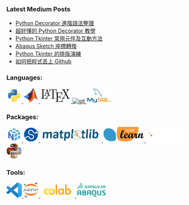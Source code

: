 

<!-- 
**WyattHo/WyattHo** is a ✨ _special_ ✨ repository because its `README.md` (this file) appears on your GitHub profile.

Here are some ideas to get you started:

- 🔭 I’m currently working on ...
- 🌱 I’m currently learning ...
- 👯 I’m looking to collaborate on ...
- 🤔 I’m looking for help with ...
- 💬 Ask me about ...
- 📫 How to reach me: ...
- 😄 Pronouns: ...
- ⚡ Fun fact: ...

 -->
 
 <h3 >Latest Medium Posts</h3>

<!-- BLOG-POST-LIST:START -->
- [Python Decorator 進階語法整理](https://wyatthoho.medium.com/python-decorator-%E5%85%AB%E7%A8%AE%E8%AA%9E%E6%B3%95%E6%95%B4%E7%90%86-8a9366b0150f?source=rss-1aa7afdfe5e------2)
- [超好懂的 Python Decorator 教學](https://wyatthoho.medium.com/%E8%B6%85%E5%A5%BD%E6%87%82%E7%9A%84-python-decorator-%E7%AF%84%E4%BE%8B-2aa4c0a0f70b?source=rss-1aa7afdfe5e------2)
- [Python Tkinter 常用元件及互動方法](https://wyatthoho.medium.com/python-tkinter-%E5%B8%B8%E7%94%A8%E5%85%83%E4%BB%B6%E5%8F%8A%E4%BA%92%E5%8B%95%E6%96%B9%E6%B3%95-2005b90bda3a?source=rss-1aa7afdfe5e------2)
- [Abaqus Sketch 座標轉換](https://wyatthoho.medium.com/%E9%87%90%E6%B8%85abaqus-sketch%E6%A8%A1%E7%B5%84%E7%9A%84%E5%BA%A7%E6%A8%99%E8%BD%89%E6%8F%9B-71d3aa449044?source=rss-1aa7afdfe5e------2)
- [Python Tkinter 的排版演練](https://wyatthoho.medium.com/python-tkinter%E7%9A%84%E6%8E%92%E7%89%88%E6%BC%94%E7%B7%B4-f3ed2e190a0f?source=rss-1aa7afdfe5e------2)
- [如何把程式丟上 Github](https://wyatthoho.medium.com/%E5%B0%87%E6%9C%AC%E5%9C%B0%E6%92%B0%E5%AF%AB%E7%9A%84%E7%A8%8B%E5%BC%8F%E6%8E%A8%E9%80%81%E5%88%B0github-8fcfb36f0878?source=rss-1aa7afdfe5e------2)
<!-- BLOG-POST-LIST:END -->



  <h3 >Languages:</h3>
    <p > 
    <a href="https://www.python.org" target="_blank"> 
      <img src="https://raw.githubusercontent.com/devicons/devicon/master/icons/python/python-original.svg" alt="python" width="40" height="40"/> </a>    
    <a href="https://www.mathworks.com/" target="_blank"> 
      <img src="img/matlabLogo.svg" alt="matlab" width="40" height="40"/> </a>    
    <a href="https://www.latex-project.org/" target="_blank"> 
      <img src="img/latex.png" alt="latex" width="80" height="40"/> </a>    
    <a href="https://git-scm.com/" target="_blank"> 
      <img src="https://www.vectorlogo.zone/logos/git-scm/git-scm-icon.svg" alt="git" width="40" height="40"/> </a> 
    <a href="https://www.mysql.com/" target="_blank"> 
      <img src="img/mysql.png" alt="mysql" width="67" height="40"/> </a> 


  <h3 >Packages:</h3>
    <p > 
    <a href="https://numpy.org/" target="_blank"> 
      <img src="img/numpy.svg" alt="numpy" width="40" height="40"/> </a>    
    <a href="https://scipy.org/" target="_blank"> 
      <img src="img/scipy.svg" alt="scipy" width="40" height="40"/> </a>    
    <a href="https://matplotlib.org/" target="_blank"> 
      <img src="img/matplot.svg" alt="matplot" width="160" height="40"/> </a>    
    <a href="https://scikit-learn.org/stable/" target="_blank"> 
      <img src="img/scikit.png" alt="scikit" width="107" height="40"/> </a>    
    <a href="https://pandas.pydata.org/" target="_blank"> 
      <img src="img/pandas.svg" alt="pandas" width="100" height="40"/> </a>    
    <a href="https://pypi.org/project/Pillow/" target="_blank"> 
      <img src="img/pillow.png" alt="pillow" width="40" height="40"/> </a>    



  <h3 >Tools:</h3>
    <p > 
    <a href="https://code.visualstudio.com/" target="_blank"> 
      <img src="img/VisualStudioCode.png" alt="vscode" width="40" height="40"/> </a>
    <a href="https://jupyter.org/" target="_blank"> 
      <img src="img/Jupyter.png" alt="Jupyter" width="40" height="40"/> </a>
    <a href="https://colab.research.google.com/" target="_blank"> 
      <img src="img/colab.png" alt="colab" width="90" height="40"/> </a>
    <a href="https://www.3ds.com/products-services/simulia/products/abaqus/" target="_blank"> 
      <img src="img/abaqus.png" alt="abaqus" width="80" height="40"/> </a>
  </p>





